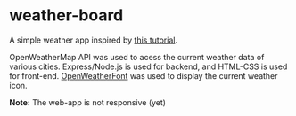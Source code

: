 # weather-board

A simple weather app inspired by [this tutorial](https://codeburst.io/build-a-weather-website-in-30-minutes-with-node-js-express-openweather-a317f904897b).

OpenWeatherMap API was used to acess the current weather data of various cities. Express/Node.js is used for backend, and HTML-CSS is used for front-end.
[OpenWeatherFont](https://websygen.github.io/owfont/) was used to display the current weather icon.

**Note:** The web-app is not responsive (yet)
